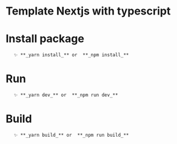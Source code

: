 # Template Nextjs with typescript

# Install package

```
   ✨ **_yarn install_** or  **_npm install_**
```

# Run

```
   ✨ **_yarn dev_** or  **_npm run dev_**
```

# Build

```
   ✨ **_yarn build_** or  **_npm run build_**
```
